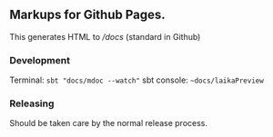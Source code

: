 ## Markups for Github Pages.

This generates HTML to _/docs_ (standard in Github)

### Development
Terminal: `sbt "docs/mdoc --watch"`
sbt console: `~docs/laikaPreview`


### Releasing
Should be taken care by the normal release process.
